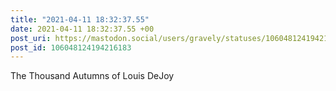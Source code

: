 ```yaml
---
title: "2021-04-11 18:32:37.55"
date: 2021-04-11 18:32:37.55 +00
post_uri: https://mastodon.social/users/gravely/statuses/106048124194216183
post_id: 106048124194216183
---
```

The Thousand Autumns of Louis DeJoy


